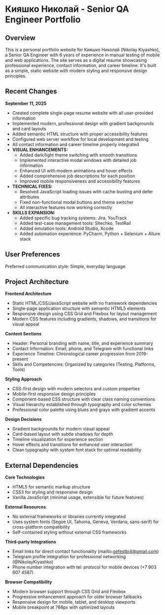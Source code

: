 # Кияшко Николай - Senior QA Engineer Portfolio

## Overview

This is a personal portfolio website for Кияшко Николай (Nikolay Kiyashko), a Senior QA Engineer with 6 years of experience in manual testing of mobile and web applications. The site serves as a digital resume showcasing professional experience, contact information, and career timeline. It's built as a simple, static website with modern styling and responsive design principles.

## Recent Changes

**September 11, 2025**
- Created complete single-page resume website with all user-provided information
- Implemented modern, professional design with gradient backgrounds and card layouts
- Added semantic HTML structure with proper accessibility features
- Configured web server workflow for local development and testing
- All contact information and career timeline properly integrated
- **VISUAL ENHANCEMENTS:**
  - Added dark/light theme switching with smooth transitions
  - Implemented interactive modal windows with detailed job information
  - Enhanced UI with modern animations and hover effects
  - Added comprehensive job descriptions for each position
  - Improved mobile responsiveness and accessibility features
- **TECHNICAL FIXES:**
  - Resolved JavaScript loading issues with cache-busting and defer attributes
  - Fixed non-functional modal buttons and theme switcher
  - All interactive features now working correctly
- **SKILLS EXPANSION:**
  - Added specific bug tracking systems: Jira, YouTrack
  - Added test-case management tools: Sitechko, TestRail  
  - Added emulation tools: Android Studio, Xcode
  - Added automation experience: PyCharm, Python + Selenium + Allure stack

## User Preferences

Preferred communication style: Simple, everyday language.

## Project Architecture

**Frontend Architecture**
- Static HTML/CSS/JavaScript website with no framework dependencies
- Single-page application structure with semantic HTML5 elements
- Responsive design using CSS Grid and Flexbox for layout management
- Modern CSS features including gradients, shadows, and transitions for visual appeal

**Content Sections**
- Header: Personal branding with name, title, and experience summary
- Contact Information: Email, phone, and Telegram with functional links
- Experience Timeline: Chronological career progression from 2019-present
- Skills and Competencies: Organized by categories (Testing, Platforms, Tools)

**Styling Approach**
- CSS-first design with modern selectors and custom properties
- Mobile-first responsive design principles
- Component-based CSS structure with clear class naming conventions
- Visual hierarchy established through typography and color schemes
- Professional color palette using blues and grays with gradient accents

**Design Decisions**
- Gradient backgrounds for modern visual appeal
- Card-based layout with subtle shadows for depth
- Timeline visualization for experience section
- Hover effects and transitions for enhanced user interaction
- Clean typography with system font stack for optimal readability

## External Dependencies

**Core Technologies**
- HTML5 for semantic markup structure
- CSS3 for styling and responsive design
- Vanilla JavaScript (minimal usage, extensible for future features)

**External Resources**
- No external frameworks or libraries currently integrated
- Uses system fonts (Segoe UI, Tahoma, Geneva, Verdana, sans-serif) for cross-platform compatibility
- Self-contained styling without external CSS frameworks

**Third-party Integrations**
- Email links for direct contact functionality (mailto:gefestbi4@gmail.com)
- Telegram profile integration for professional networking (@NikolayKiyashko)
- Phone number integration with tel: protocol for mobile devices (+7 903 607 4567)

**Browser Compatibility**
- Modern browser support through CSS Grid and Flexbox
- Progressive enhancement approach for older browser fallbacks
- Responsive design for mobile, tablet, and desktop viewports
- Mobile breakpoint at 768px with optimized layouts